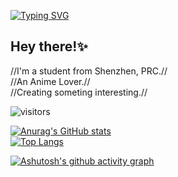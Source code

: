 [![Typing SVG](https://readme-typing-svg.demolab.com?font=ZCOOL+XiaoWei&size=40&pause=1000&center=true&vCenter=true&width=435&height=80&lines=%E8%90%8C%E4%B9%9F;MoeToo;Welcome)](https://git.io/typing-svg)
## Hey there!✨
//I'm a student from Shenzhen, PRC.//    
//An Anime Lover.//   
//Creating someting interesting.//  

![visitors](https://visitor-badge.glitch.me/badge?page_id=moetoo.githubpage&left_color=green&right_color=red)

[![Anurag's GitHub stats](https://github-readme-stats.vercel.app/api?username=MoeToo)](https://github.com/anuraghazra/github-readme-stats)  
[![Top Langs](https://github-readme-stats.vercel.app/api/top-langs/?username=MoeToo&layout=compact)](https://github.com/anuraghazra/github-readme-stats)  

[![Ashutosh's github activity graph](https://github-readme-activity-graph.cyclic.app/graph?username=MoeToo)](https://github.com/ashutosh00710/github-readme-activity-graph)  
